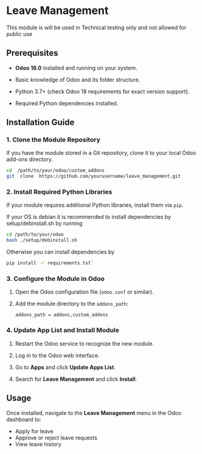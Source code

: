 
# Leave Management
  

This module is will be used in Technical testing only and not allowed for public use

  

## Prerequisites

    

  

-  **Odoo 18.0** installed and running on your system.

- Basic knowledge of Odoo and its folder structure.

- Python 3.7+ (check Odoo 18 requirements for exact version support).

- Required Python dependencies installed.

  

## Installation Guide

  

### 1. Clone the Module Repository

  

If you have the module stored in a Git repository, clone it to your local Odoo add-ons directory.

  

```bash
cd  /path/to/your/odoo/custom_addons
git  clone  https://github.com/yourusername/leave_management.git
```
### 2. Install Required Python Libraries

If your module requires additional Python libraries, install them via `pip`.

If your OS is debian it is recommended to install dependencies by setup/debinstall.sh by running
```bash
cd /path/to/your/odoo
bash ./setup/debinstall.sh
```
Otherwise you can install dependencies by
```bash
pip install -r requirements.txt` 
```

### 3. Configure the Module in Odoo

1.  Open the Odoo configuration file (`odoo.conf` or similar).
    
2.  Add the module directory to the `addons_path`:
    
    `addons_path = addons,custom_addons` 
    

### 4. Update App List and Install Module

1.  Restart the Odoo service to recognize the new module.
    
2.  Log in to the Odoo web interface.
    
3.  Go to **Apps** and click **Update Apps List**.
    
4.  Search for **Leave Management** and click **Install**.
    

## Usage

Once installed, navigate to the **Leave Management** menu in the Odoo dashboard to:

-   Apply for leave
-   Approve or reject leave requests
-   View leave history